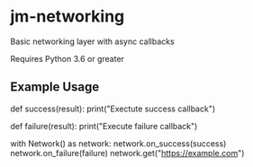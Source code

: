 # jm-networking
Basic networking layer with async callbacks

Requires Python 3.6 or greater

## Example Usage

  def success(result):
      print("Exectute success callback")

  def failure(result):
      print("Execute failure callback")

  with Network() as network:
      network.on_success(success)
      network.on_failure(failure)
      network.get("https://example.com")
      
